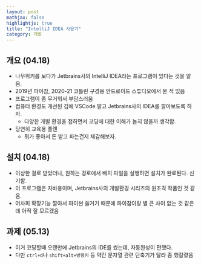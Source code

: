```yaml
---
layout: post
mathjax: false
highlightjs: true
title: "IntelliJ IDEA 사용기"
category: 개발
---
```


## 개요 (04.18)

- 나무위키를 보다가 Jetbrains사의 IntelliJ IDEA라는 프로그램이 있다는 것을 알음.
- 2019년 파이참, 2020-21 코틀린 구경용 안드로이드 스튜디오에서 본 적 있음
- 프로그램이 좀 무거워서 부담스러움
- 컴퓨터 환경도 개선된 김에 VSCode 말고 Jetbrains사의 IDEA를 깔아보도록 하자.
    - 다양한 개발 환경을 접하면서 코딩에 대한 이해가 늘지 않을까 생각함.
- 당연히 교육용 플랜
    - 뭐가 좋아서 돈 받고 파는건지 체감해보자.

## 설치 (04.18)
- 이상한 걸로 받았더나, 원하는 경로에서 배치 파일을 실행하면 설치가 완료된다. 신기함.
- 이 프로그램은 자바용이며, Jetbrains사의 개발환경 시리즈의 원조격 작품인 것 같음.
- 어차피 확장기능 깔아서 파이썬 쓸거기 때문에 파이참이랑 별 큰 차이 없는 것 같은데 아직 잘 모르겠음

## 과제 (05.13)
- 이거 코딩할때 오랜만에 Jetbrains의 IDE를 썼는데, 자동완성이 편했다.
- 다만 `ctrl+d`나 `shift+alt+방향키` 등 약간 문자열 관련 단축기가 달라 좀 했갈렸음
